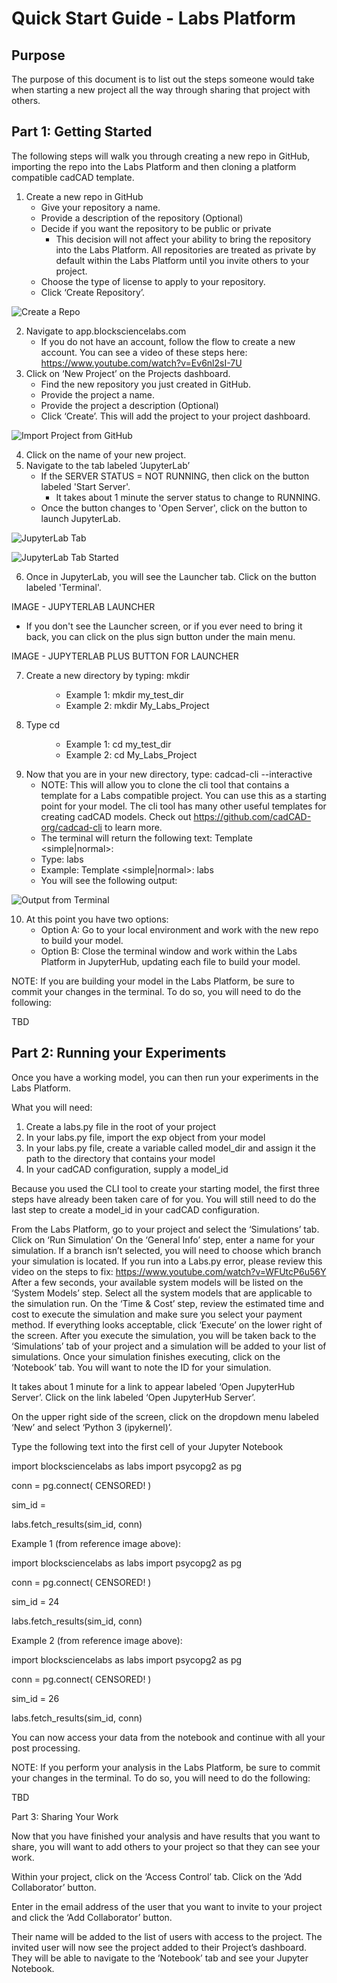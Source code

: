# Quick Start Guide - Labs Platform
## Purpose
The purpose of this document is to list out the steps someone would take when starting a new project all the way through sharing that project with others.
## Part 1: Getting Started
The following steps will walk you through creating a new repo in GitHub, importing the repo into the Labs Platform and then cloning a platform compatible cadCAD template.

1. Create a new repo in GitHub
    - Give your repository a name.
    - Provide a description of the repository (Optional)
    - Decide if you want the repository to be public or private
        - This decision will not affect your ability to bring the repository into the Labs Platform.  All repositories are treated as private by default within the Labs Platform until you invite others to your project.
    - Choose the type of license to apply to your repository.
    - Click ‘Create Repository’.

![Create a Repo](https://raw.githubusercontent.com/cfrazier1978/Quick_Start_Guide/main/Images/Create%20a%20new%20repository.png)

2. Navigate to app.blocksciencelabs.com
    - If you do not have an account, follow the flow to create a new account.  You can see a video of these steps here: https://www.youtube.com/watch?v=Ev6nl2sI-7U
3. Click on ‘New Project’ on the Projects dashboard.
    - Find the new repository you just created in GitHub.
    - Provide the project a name.
    - Provide the project a description (Optional)
    - Click ‘Create’.  This will add the project to your project dashboard.

![Import Project from GitHub](https://raw.githubusercontent.com/cfrazier1978/Quick_Start_Guide/main/Images/Import%20Project%20from%20GitHub.png)

4. Click on the name of your new project.
5. Navigate to the tab labeled ‘JupyterLab’
    - If the SERVER STATUS = NOT RUNNING, then click on the button labeled 'Start Server'.
        - It takes about 1 minute the server status to change to RUNNING.
    - Once the button changes to 'Open Server', click on the button to launch JupyterLab.

![JupyterLab Tab](https://raw.githubusercontent.com/cfrazier1978/Quick_Start_Guide/main/Images/JupyterLab%20Tab%20Not%20Started.png)

![JupyterLab Tab Started](https://raw.githubusercontent.com/cfrazier1978/Quick_Start_Guide/main/Images/JupyterLab%20Tab%20Started.png)

6. Once in JupyterLab, you will see the Launcher tab.  Click on the button labeled 'Terminal'.

IMAGE - JUPYTERLAB LAUNCHER

- If you don't see the Launcher screen, or if you ever need to bring it back, you can click on the plus sign button under the main menu.

IMAGE - JUPYTERLAB PLUS BUTTON FOR LAUNCHER

7. Create a new directory by typing: mkdir <dir name>
    - Example 1: mkdir my_test_dir
    - Example 2: mkdir My_Labs_Project
8. Type cd <dir name>
    - Example 1: cd my_test_dir
    - Example 2: cd My_Labs_Project
9. Now that you are in your new directory, type: cadcad-cli --interactive
    - NOTE: This will allow you to clone the cli tool that contains a template for a Labs compatible project.  You can use this as a starting point for your model.  The cli tool has many other useful templates for creating cadCAD models.  Check out https://github.com/cadCAD-org/cadcad-cli to learn more.
    - The terminal will return the following text: Template <simple|normal>:
    - Type: labs
    - Example: Template <simple|normal>: labs
    - You will see the following output:

![Output from Terminal](https://raw.githubusercontent.com/cfrazier1978/Quick_Start_Guide/main/Images/CLI%20Output%20from%20Terminal.png)
    
10. At this point you have two options:
    - Option A: Go to your local environment and work with the new repo to build your model.
    - Option B: Close the terminal window and work within the Labs Platform in JupyterHub, updating each file to build your model.


NOTE: If you are building your model in the Labs Platform, be sure to commit your changes in the terminal.  To do so, you will need to do the following:

TBD


## Part 2: Running your Experiments
Once you have a working model, you can then run your experiments in the Labs Platform.

What you will need:
1. Create a labs.py file in the root of your project
2. In your labs.py file, import the exp object from your model
3. In your labs.py file, create a variable called model_dir and assign it the path to the directory that contains your model
4. In your cadCAD configuration, supply a model_id
 
Because you used the CLI tool to create your starting model, the first three steps have already been taken care of for you.  You will still need to do the last step to create a model_id in your cadCAD configuration.
 
From the Labs Platform, go to your project and select the ‘Simulations’ tab.
Click on ‘Run Simulation’
On the ‘General Info’ step, enter a name for your simulation.  If a branch isn’t selected, you will need to choose which branch your simulation is located.
If you run into a Labs.py error, please review this video on the steps to fix: https://www.youtube.com/watch?v=WFUtcP6u56Y
After a few seconds, your available system models will be listed on the ‘System Models’ step.  Select all the system models that are applicable to the simulation run.
On the ‘Time & Cost’ step, review the estimated time and cost to execute the simulation and make sure you select your payment method.  If everything looks acceptable, click ‘Execute’ on the lower right of the screen.
After you execute the simulation, you will be taken back to the ‘Simulations’ tab of your project and a simulation will be added to your list of simulations.
Once your simulation finishes executing, click on the ‘Notebook’ tab.  You will want to note the ID for your simulation.



It takes about 1 minute for a link to appear labeled ‘Open JupyterHub Server’.
Click on the link labeled ‘Open JupyterHub Server’.



On the upper right side of the screen, click on the dropdown menu labeled ‘New’ and select ‘Python 3 (ipykernel)’.



Type the following text into the first cell of your Jupyter Notebook

import blocksciencelabs as labs
import psycopg2 as pg

conn = pg.connect(
    CENSORED!
)

sim_id = <Simulation ID>

labs.fetch_results(sim_id, conn)

Example 1 (from reference image above):

import blocksciencelabs as labs
import psycopg2 as pg

conn = pg.connect(
    CENSORED!
)

sim_id = 24

labs.fetch_results(sim_id, conn)

Example 2 (from reference image above):

import blocksciencelabs as labs
import psycopg2 as pg

conn = pg.connect(
    CENSORED!
)

sim_id = 26

labs.fetch_results(sim_id, conn)


You can now access your data from the notebook and continue with all your post processing.


NOTE: If you perform your analysis in the Labs Platform, be sure to commit your changes in the terminal.  To do so, you will need to do the following:

TBD

Part 3: Sharing Your Work

Now that you have finished your analysis and have results that you want to share, you will want to add others to your project so that they can see your work.

Within your project, click on the ‘Access Control’ tab.
Click on the ‘Add Collaborator’ button.



Enter in the email address of the user that you want to invite to your project and click the ‘Add Collaborator’ button.



Their name will be added to the list of users with access to the project.
The invited user will now see the project added to their Project’s dashboard.  They will be able to navigate to the ‘Notebook’ tab and see your Jupyter Notebook.
